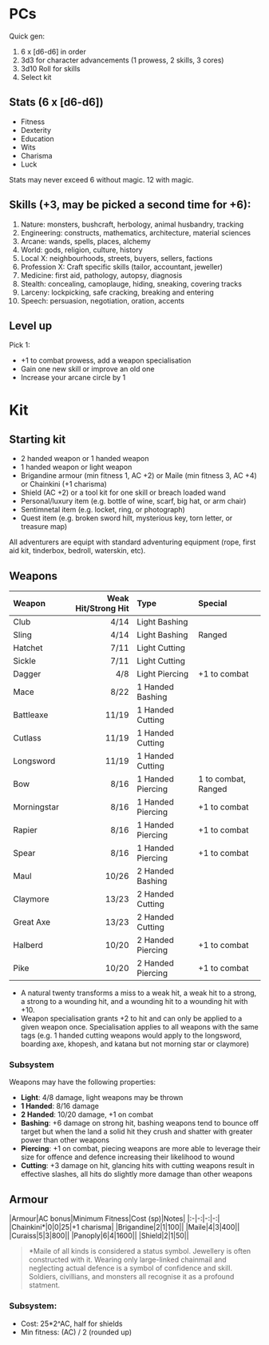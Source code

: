 # PCs

Quick gen:

1. 6 x [d6-d6] in order
2. 3d3 for character advancements (1 prowess, 2 skills, 3 cores)
3. 3d10 Roll for skills
4. Select kit

## Stats (6 x [d6-d6])

- Fitness
- Dexterity
- Education
- Wits
- Charisma
- Luck

Stats may never exceed 6 without magic. 12 with magic.

## Skills (+3, may be picked a second time for +6):

1. Nature: monsters, bushcraft, herbology, animal husbandry, tracking
1. Engineering: constructs, mathematics, architecture, material sciences
1. Arcane: wands, spells, places, alchemy
1. World: gods, religion, culture, history
1. Local X: neighbourhoods, streets, buyers, sellers, factions
1. Profession X: Craft specific skills (tailor, accountant, jeweller)
1. Medicine: first aid, pathology, autopsy, diagnosis
1. Stealth: concealing, camoplauge, hiding, sneaking, covering tracks
1. Larceny: lockpicking, safe cracking, breaking and entering
1. Speech: persuasion, negotiation, oration, accents

## Level up

Pick 1:

- +1 to combat prowess, add a weapon specialisation
- Gain one new skill or improve an old one
- Increase your arcane circle by 1

# Kit

## Starting kit

- 2 handed weapon or 1 handed weapon
- 1 handed weapon or light weapon
- Brigandine armour (min fitness 1, AC +2) or Maile (min fitness 3, AC +4) or Chainkini (+1 charisma)
- Shield (AC +2) or a tool kit for one skill or breach loaded wand
- Personal/luxury item (e.g. bottle of wine, scarf, big hat, or arm chair)
- Sentimnetal item (e.g. locket, ring, or photograph)
- Quest item (e.g. broken sword hilt, mysterious key, torn letter, or treasure map)

All adventurers are equipt with standard adventuring equipment (rope, first aid kit, tinderbox, bedroll, waterskin, etc).

## Weapons

|Weapon|Weak Hit/Strong Hit|Type|Special|
|:-|-:|:-|:-|
|Club|4/14|Light Bashing||
|Sling|4/14|Light Bashing|Ranged|
|Hatchet|7/11|Light Cutting||
|Sickle|7/11|Light Cutting||
|Dagger|4/8|Light Piercing|+1 to combat|
|Mace|8/22|1 Handed Bashing||
|Battleaxe|11/19|1 Handed Cutting||
|Cutlass|11/19|1 Handed Cutting||
|Longsword|11/19|1 Handed Cutting||
|Bow|8/16|1 Handed Piercing|1 to combat, Ranged|
|Morningstar|8/16|1 Handed Piercing|+1 to combat|
|Rapier|8/16|1 Handed Piercing|+1 to combat|
|Spear|8/16|1 Handed Piercing|+1 to combat|
|Maul|10/26|2 Handed Bashing||
|Claymore|13/23|2 Handed Cutting||
|Great Axe|13/23|2 Handed Cutting||
|Halberd|10/20|2 Handed Piercing|+1 to combat|
|Pike|10/20|2 Handed Piercing|+1 to combat|

- A natural twenty transforms a miss to a weak hit, a weak hit to a strong, a strong to a wounding hit, and a wounding hit to a wounding hit with +10.
- Weapon specialisation grants +2 to hit and can only be applied to a given weapon once. Specialisation applies to all weapons with the same tags (e.g. 1 handed cutting weapons would apply to the longsword, boarding axe, khopesh, and katana but not morning star or claymore)

### Subsystem

Weapons may have the following properties:

- **Light**: 4/8 damage, light weapons may be thrown
- **1 Handed**: 8/16 damage
- **2 Handed**: 10/20 damage, +1 on combat
- **Bashing**: +6 damage on strong hit, bashing weapons tend to bounce off target but when the land a solid hit they crush and shatter with greater power than other weapons
- **Piercing**: +1 on combat, piecing weapons are more able to leverage their size for offence and defence increasing their likelihood to wound
- **Cutting**: +3 damage on hit, glancing hits with cutting weapons result in effective slashes, all hits do slightly more damage than other weapons

## Armour

|Armour|AC bonus|Minimum Fitness|Cost (sp)|Notes|
|:-|-:|-:|-:|
|Chainkini*|0|0|25|+1 charisma|
|Brigandine|2|1|100||
|Maile|4|3|400||
|Curaiss|5|3|800||
|Panoply|6|4|1600||
|Shield|2|1|50||

> *Maile of all kinds is considered a status symbol. Jewellery is often constructed with it. Wearing only large-linked chainmail and neglecting actual defence is a symbol of confidence and skill. Soldiers, civillians, and monsters all recognise it as a profound statment.


### Subsystem:
- Cost: 25*2^AC, half for shields
- Min fitness: (AC) / 2 (rounded up)
